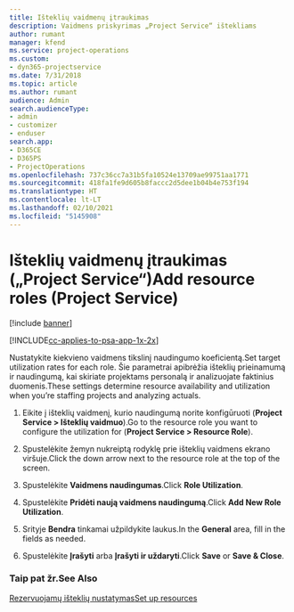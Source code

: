 ```yaml
---
title: Išteklių vaidmenų įtraukimas
description: Vaidmens priskyrimas „Project Service“ ištekliams
author: rumant
manager: kfend
ms.service: project-operations
ms.custom:
- dyn365-projectservice
ms.date: 7/31/2018
ms.topic: article
ms.author: rumant
audience: Admin
search.audienceType:
- admin
- customizer
- enduser
search.app:
- D365CE
- D365PS
- ProjectOperations
ms.openlocfilehash: 737c36cc7a31b5fa10524e13709ae99751aa1771
ms.sourcegitcommit: 418fa1fe9d605b8faccc2d5dee1b04b4e753f194
ms.translationtype: HT
ms.contentlocale: lt-LT
ms.lasthandoff: 02/10/2021
ms.locfileid: "5145908"
---
```

# <a name="add-resource-roles-project-service"></a><span data-ttu-id="3e870-103">Išteklių vaidmenų įtraukimas („Project Service“)</span><span class="sxs-lookup"><span data-stu-id="3e870-103">Add resource roles (Project Service)</span></span>

[!include [banner](../includes/psa-now-project-operations.md)]

[!INCLUDE[cc-applies-to-psa-app-1x-2x](../includes/cc-applies-to-psa-app-1x-2x.md)]

<span data-ttu-id="3e870-104">Nustatykite kiekvieno vaidmens tikslinį naudingumo koeficientą.</span><span class="sxs-lookup"><span data-stu-id="3e870-104">Set target utilization rates for each role.</span></span> <span data-ttu-id="3e870-105">Šie parametrai apibrėžia išteklių prieinamumą ir naudingumą, kai skiriate projektams personalą ir analizuojate faktinius duomenis.</span><span class="sxs-lookup"><span data-stu-id="3e870-105">These settings determine resource availability and utilization when you’re staffing projects and analyzing actuals.</span></span>  
  
1.  <span data-ttu-id="3e870-106">Eikite į išteklių vaidmenį, kurio naudingumą norite konfigūruoti (**Project Service > Išteklių vaidmuo**).</span><span class="sxs-lookup"><span data-stu-id="3e870-106">Go to the resource role you want to configure the utilization for (**Project Service > Resource Role**).</span></span>  
  
2.  <span data-ttu-id="3e870-107">Spustelėkite žemyn nukreiptą rodyklę prie išteklių vaidmens ekrano viršuje.</span><span class="sxs-lookup"><span data-stu-id="3e870-107">Click the down arrow next to the resource role at the top of the screen.</span></span>  
  
3.  <span data-ttu-id="3e870-108">Spustelėkite **Vaidmens naudingumas**.</span><span class="sxs-lookup"><span data-stu-id="3e870-108">Click **Role Utilization**.</span></span>  
  
4.  <span data-ttu-id="3e870-109">Spustelėkite **Pridėti naują vaidmens naudingumą**.</span><span class="sxs-lookup"><span data-stu-id="3e870-109">Click **Add New Role Utilization**.</span></span>  
  
5.  <span data-ttu-id="3e870-110">Srityje **Bendra** tinkamai užpildykite laukus.</span><span class="sxs-lookup"><span data-stu-id="3e870-110">In the **General** area, fill in the fields as needed.</span></span>  
  
6.  <span data-ttu-id="3e870-111">Spustelėkite **Įrašyti** arba **Įrašyti ir uždaryti**.</span><span class="sxs-lookup"><span data-stu-id="3e870-111">Click **Save** or **Save & Close**.</span></span>  
  
### <a name="see-also"></a><span data-ttu-id="3e870-112">Taip pat žr.</span><span class="sxs-lookup"><span data-stu-id="3e870-112">See Also</span></span>  
 [<span data-ttu-id="3e870-113">Rezervuojamų išteklių nustatymas</span><span class="sxs-lookup"><span data-stu-id="3e870-113">Set up resources</span></span>](../psa/set-up-resources.md)
